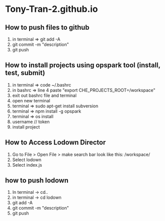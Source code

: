 # Tony-Tran-2.github.io

## How to push files to github
 1) in terminal => git add -A
 2) git commit -m "description"
 3) git push

 ## How to install projects using opspark tool (install, test, submit)
 1) in terminal => code ~/.bashrc
 2) in bashrc => line 4 paste "export CHE_PROJECTS_ROOT=/workspace"
 3) exit out bashrc file and terminal
 4) open new terminal
 5) terminal => sudo apt-get install subversion
 6) terminal => npm install -g opspark
 7) terminal => os install
 8) username // token
 9) install project
 

## How to Access Lodown Director
1) Go to File > Open File > make search bar look like this: /workspace/
2) Select lodown
3) Select index.js

## how to push lodown
1) In terminal -> cd..
2) in terminal -> cd lodown
3) git add -A
4) git commit -m "description"
5) git push